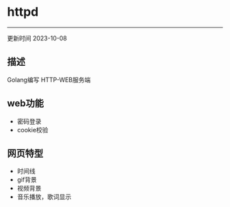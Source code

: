 # httpd
---
更新时间 2023-10-08

## 描述
Golang编写 HTTP-WEB服务端

## web功能
* 密码登录
* cookie校验

## 网页特型
* 时间线
* gif背景
* 视频背景
* 音乐播放，歌词显示
